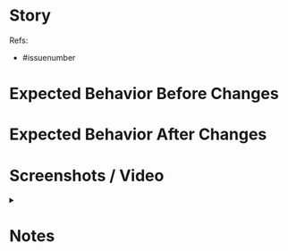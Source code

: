 # Story

Refs:

- #issuenumber

# Expected Behavior Before Changes

# Expected Behavior After Changes

# Screenshots / Video

<details>
<summary></summary>

</details>

# Notes
